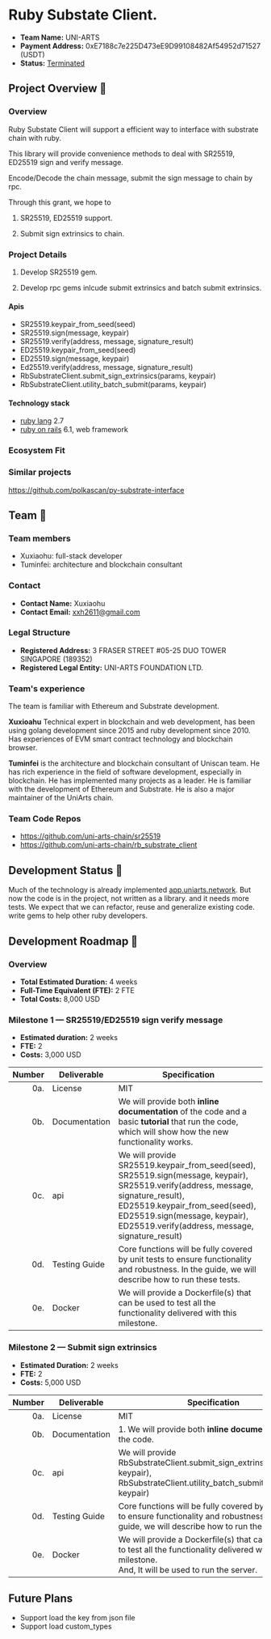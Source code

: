 # Ruby Substate Client.

* **Team Name:** UNI-ARTS
* **Payment Address:** 0xE7188c7e225D473eE9D99108482Af54952d71527 (USDT)
* **Status:** [Terminated](https://github.com/w3f/Grants-Program/pull/613#issuecomment-1122685293)

## Project Overview :page_facing_up:

### Overview

Ruby Substate Client will support a efficient way to interface with substrate chain with ruby.

This library will provide convenience methods to deal with SR25519, ED25519 sign and verify message.

Encode/Decode the chain message, submit the sign message to chain by rpc.

Through this grant, we hope to

1. SR25519, ED25519 support.

2. Submit sign extrinsics to chain.

### Project Details

1. Develop SR25519 gem.

2. Develop rpc gems inlcude submit extrinsics and batch submit extrinsics.

#### Apis

* SR25519.keypair_from_seed(seed)
* SR25519.sign(message, keypair)
* SR25519.verify(address, message, signature_result)
* ED25519.keypair_from_seed(seed)
* ED25519.sign(message, keypair)
* Ed25519.verify(address, message, signature_result)
* RbSubstrateClient.submit_sign_extrinsics(params, keypair)
* RbSubstrateClient.utility_batch_submit(params, keypair)

#### Technology stack

* [ruby lang](https://www.ruby-lang.org/) 2.7
* [ruby on rails](https://rubyonrails.org/) 6.1, web framework

### Ecosystem Fit

### Similar projects

<https://github.com/polkascan/py-substrate-interface>

## Team :busts_in_silhouette:

### Team members

* Xuxiaohu: full-stack developer
* Tuminfei: architecture and blockchain consultant

### Contact

* **Contact Name:** Xuxiaohu
* **Contact Email:** xxh2611@gmail.com

### Legal Structure

* **Registered Address:** 3 FRASER STREET #05-25 DUO TOWER SINGAPORE (189352)
* **Registered Legal Entity:** UNI-ARTS FOUNDATION LTD.

### Team's experience

The team is familiar with Ethereum and Substrate development.

**Xuxioahu** Technical expert in blockchain and web development,  has been using golang development since 2015 and ruby development since 2010. Has experiences of EVM smart contract technology and  blockchain browser.

**Tuminfei** is the architecture and blockchain consultant of Uniscan team. He has rich experience in the field of software development, especially in blockchain. He has implemented many projects as a leader. He is familiar with the development of Ethereum and Substrate. He is also a major maintainer of the UniArts chain.

### Team Code Repos

* <https://github.com/uni-arts-chain/sr25519>
* <https://github.com/uni-arts-chain/rb_substrate_client>

## Development Status :open_book:

Much of the technology is already implemented [app.uniarts.network](https://app.uniarts.network/). But now the code is in the project, not written as a library. and it needs more tests. We expect that we can refactor, reuse and generalize existing code. write gems to help other ruby developers.

## Development Roadmap :nut_and_bolt:

### Overview

* **Total Estimated Duration:** 4 weeks
* **Full-Time Equivalent (FTE):**  2 FTE
* **Total Costs:** 8,000 USD

### Milestone 1 — SR25519/ED25519 sign verify message

* **Estimated duration:** 2 weeks
* **FTE:**  2
* **Costs:** 3,000 USD

| Number | Deliverable | Specification |
| -----: | ----------- | ------------- |
| 0a. | License | MIT |
| 0b. | Documentation | We will provide both **inline documentation** of the code and a basic **tutorial** that run the code, which will show how the new functionality works. |
| 0c. | api | We will provide SR25519.keypair_from_seed(seed), SR25519.sign(message, keypair), SR25519.verify(address, message, signature_result), ED25519.keypair_from_seed(seed), ED25519.sign(message, keypair), ED25519.verify(address, message, signature_result)
| 0d. | Testing Guide | Core functions will be fully covered by unit tests to ensure functionality and robustness. In the guide, we will describe how to run these tests. |
| 0e. | Docker | We will provide a Dockerfile(s) that can be used to test all the functionality delivered with this milestone. |

### Milestone 2 — Submit sign extrinsics

* **Estimated Duration:** 2 weeks
* **FTE:**  2
* **Costs:** 5,000 USD

| Number | Deliverable           | Specification                                                |
| -----: | --------------------- | ------------------------------------------------------------ |
|    0a. | License               | MIT                                                          |
|    0b. | Documentation         | 1. We will provide both **inline documentation** of the code. |
|    0c. | api | We will provide RbSubstrateClient.submit_sign_extrinsics(params, keypair), RbSubstrateClient.utility_batch_submit(params, keypair)
|    0d. | Testing Guide         | Core functions will be fully covered by unit tests to ensure functionality and robustness. In the guide, we will describe how to run these tests. |
|    0e. | Docker                | We will provide a Dockerfile(s) that can be used to test all the functionality delivered with this milestone. <br />And, It will be used to run the server. |

## Future Plans

* Support load the key from json file
* Support load custom_types
